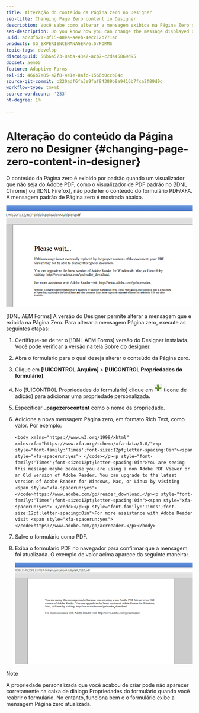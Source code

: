 ```yaml
---
title: Alteração do conteúdo da Página zero no Designer
seo-title: Changing Page Zero content in Designer
description: Você sabe como alterar a mensagem exibida na Página Zero de um PDF XFA ao visualizá-la em um visualizador que não seja do Adobe PDF?
seo-description: Do you know how you can change the message displayed on Page Zero of an XFA PDF when viewing it in a non-Adobe PDF viewer?
uuid: ac23fb21-3f15-48ea-aeeb-4ecc12b771ac
products: SG_EXPERIENCEMANAGER/6.5/FORMS
topic-tags: develop
discoiquuid: 56b6a573-8aba-43e7-acb7-c2da45869d95
docset: aem65
feature: Adaptive Forms
exl-id: 466b7e85-a2f8-4e1e-8afc-1566b0ccb84c
source-git-commit: b220adf6fa3e9faf94389b9a9416b7fca2f89d9d
workflow-type: tm+mt
source-wordcount: '233'
ht-degree: 1%

---
```


# Alteração do conteúdo da Página zero no Designer {#changing-page-zero-content-in-designer}

O conteúdo da Página zero é exibido por padrão quando um visualizador que não seja do Adobe PDF, como o visualizador de PDF padrão no [!DNL Chrome] ou [!DNL Firefox], não pode ler o conteúdo do formulário PDF/XFA. A mensagem padrão de Página zero é mostrada abaixo.

![defaultpage0message](assets/defaultpage0message.png)

[!DNL AEM Forms] A versão do Designer permite alterar a mensagem que é exibida na Página Zero. Para alterar a mensagem Página zero, execute as seguintes etapas:

1. Certifique-se de ter o [!DNL AEM Forms] versão do Designer instalada. Você pode verificar a versão na tela Sobre do designer.

1. Abra o formulário para o qual deseja alterar o conteúdo da Página zero.

1. Clique em **[!UICONTROL Arquivo]** > **[!UICONTROL Propriedades do formulário]**.

1. No [!UICONTROL Propriedades do formulário] clique em ![mais](assets/plus.png) (Ícone de adição) para adicionar uma propriedade personalizada.

1. Especificar **_pagezerocontent** como o nome da propriedade.
1. Adicione a nova mensagem Página zero, em formato Rich Text, como valor. Por exemplo:


   `<body xmlns="https://www.w3.org/1999/xhtml" xmlns:xfa="https://www.xfa.org/schema/xfa-data/1.0/"><p style="font-family:'Times';font-size:12pt;letter-spacing:0in"><span style="xfa-spacerun:yes"> </code></p><p style="font-family:'Times';font-size:12pt;letter-spacing:0in">You are seeing this message maybe because you are using a non Adobe PDF Viewer or an Old version of Adobe Reader. You can upgrade to the latest version of Adobe Reader for Windows, Mac, or Linux by visiting <span style="xfa-spacerun:yes"> </code>https://www.adobe.com/go/reader_download.</p><p style="font-family:'Times';font-size:12pt;letter-spacing:0in"><span style="xfa-spacerun:yes"> </code></p><p style="font-family:'Times';font-size:12pt;letter-spacing:0in">For more assistance with Adobe Reader visit <span style="xfa-spacerun:yes"> </code>https://www.adobe.com/go/acrreader.</p></body>`

1. Salve o formulário como PDF.

1. Exiba o formulário PDF no navegador para confirmar que a mensagem foi atualizada. O exemplo de valor acima aparece da seguinte maneira:

   ![changedmessage](assets/changedmessage.png)

>[!NOTE]
>
>A propriedade personalizada que você acabou de criar pode não aparecer corretamente na caixa de diálogo Propriedades do formulário quando você reabrir o formulário. No entanto, funciona bem e o formulário exibe a mensagem Página zero atualizada.
